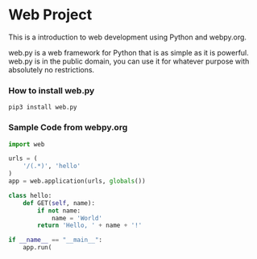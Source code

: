 # Web Project

This is a introduction to web development using Python and webpy.org.

web.py is a web framework for Python that is as simple as it is powerful. web.py is in the public domain, you can use it for whatever purpose with absolutely no restrictions.


### How to install web.py

```
pip3 install web.py
```


### Sample Code from webpy.org

```py
import web

urls = (
    '/(.*)', 'hello'
)
app = web.application(urls, globals())

class hello:
    def GET(self, name):
        if not name:
            name = 'World'
        return 'Hello, ' + name + '!'

if __name__ == "__main__":
    app.run(
```
